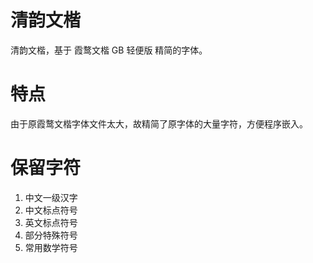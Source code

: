 # 清韵文楷
清韵文楷，基于 霞鹜文楷 GB 轻便版 精简的字体。

# 特点
由于原霞鹜文楷字体文件太大，故精简了原字体的大量字符，方便程序嵌入。

# 保留字符
1. 中文一级汉字
2. 中文标点符号
3. 英文标点符号
4. 部分特殊符号
5. 常用数学符号
